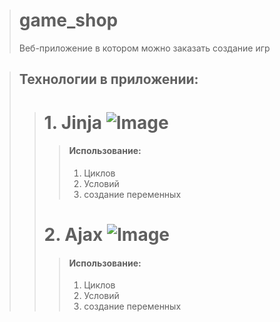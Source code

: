 > # game_shop
> Веб-приложение в котором можно заказать создание игр

> ## Технологии в приложении:
>> # 1. Jinja  ![Image](https://waksoft.susu.ru/wp-content/uploads/2021/04/transparant-jinja.png)
>>> #### Использование:
>>> 1. Циклов
>>> 2. Условий
>>> 3. создание переменных
>> # 2. Ajax  ![Image](https://cdn-icons-png.flaticon.com/512/1183/1183690.png)
>>> #### Использование:
>>> 1. Циклов
>>> 2. Условий
>>> 3. создание переменных
  
  
